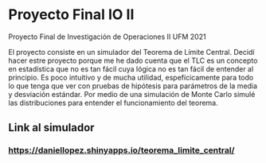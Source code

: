 # Proyecto Final IO II
Proyecto Final de Investigación de Operaciones II UFM 2021

El proyecto consiste en un simulador del Teorema de Límite Central. Decidí hacer estre proyecto porque me he dado cuenta que el TLC es un concepto en estadística que no es tan fácil cuya lógica no es tan fácil de entender al principio. Es poco intuitivo y de mucha utilidad, espefícicamente para todo lo que tenga que ver con pruebas de hipótesis para parámetros de la media y desviación estándar. Por medio de una simulación de Monte Carlo simulé las distribuciones para entender el funcionamiento del teorema.

## Link al simulador
### **https://daniellopez.shinyapps.io/teorema_limite_central/**
